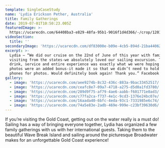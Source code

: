 ```yaml
---
template: SingleCaseStudy
name: 'Lydia Erickson Pether, Australia'
title: Family Gatherings
date: 2019-07-01T10:50:23.005Z
featuredImage: >-
  https://ucarecdn.com/64408ba3-e829-48fa-95b1-9016f1d4d366/-/crop/1201x894/63,0/-/preview/
videoSection:
  title: ''
secondaryImage: 'https://ucarecdn.com/df83000e-b09e-4cb5-894d-21ba44062f30/'
excerpt: >-
  Lydia – “We did our cruise on the 22nd of June of this year with family
  visiting from the states-we absolutely loved our sailing excursion. The food,
  drink, service and entire experience was exactly what we were hoping for. The
  photos were an added bonus-it made it so that we didn’t need to hold our
  phones for photos. Would definitely book again! Thank you.” Facebook Review
gallery:
  - image: 'https://ucarecdn.com/aee9274b-8c32-436c-883a-9bac33452517/'
  - image: 'https://ucarecdn.com/ceafc8e7-09a7-4718-a275-d5d0a1fd3780/'
  - image: 'https://ucarecdn.com/289d9f75-af79-4ae6-aabb-f601771e0ad3/'
  - image: 'https://ucarecdn.com/c77fa2ca-f737-4e1c-9cd3-1376e24bc07e/'
  - image: 'https://ucarecdn.com/16aada40-6bfc-4eda-93c1-7331985e6c74/'
  - image: 'https://ucarecdn.com/74a5e83e-2adb-469e-999e-c23bf39630d6/'
---
```

If you’re visiting the Gold Coast, getting out on the water really is a must do! Sailing has a way of bringing everyone together, Lydia has organized a few family gatherings with us with her international guests. Taking them to the beautiful Wave Break Island and sailing around the picturesque Broadwater makes for an unforgettable Gold Coast experience!

